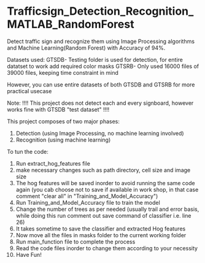# Trafficsign_Detection_Recognition_MATLAB_RandomForest
Detect traffic sign and recognize them using Image Processing algorithms and Machine Learning(Random Forest) with Accuracy of 94%.

Datasets used:
GTSDB- Testing folder is used for detection, for entire datatset to work add required color masks
GTSRB- Only used 16000 files of 39000 files, keeping time constraint in mind

However, you can use entire datasets of both GTSDB and GTSRB for more practical usecase

Note: !!!! This project does not detect each and every signboard, however works fine with GTSDB "test dataset" !!!!

This project composes of two major phases:
1. Detection (using Image Processing, no machine learning involved)
2. Recognition (using machine learning)

To tun the code:
1. Run extract_hog_features file
2. make necessary changes such as path directory, cell size and image size
3. The hog features will be saved inorder to avoid running the same code again (you cab choose not to save if available in work shop, in that case comment "clear all" in "Training_and_Model_Accuracy")
4. Run Training_and_Model_Accuracy file to train the model
5. Change the number of trees as per needed (usually trail and error basis, while doing this run comment out save command of classifier i.e. line 26)
6. It takes sometime to save the classifier and extracted Hog features
7. Now move all the files in masks folder to the current working folder
8. Run main_function file to complete the process
9. Read the code files inorder to change them according to your necessity
10. Have Fun!
